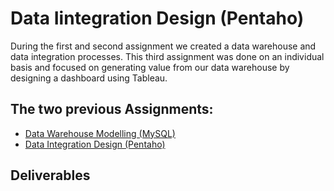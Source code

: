 # Data Iintegration Design (Pentaho)
During the first and second assignment we created a data warehouse and data integration processes. This third assignment was done on an individual basis and focused on generating value from our data warehouse by designing a dashboard using Tableau.

## The two previous Assignments:
* [Data Warehouse Modelling (MySQL)](https://github.com/Jonashellevang/IE_MBD_2020/tree/master/Data%20Warehouse%20Modelling%20(MySQL))
* [Data Integration Design (Pentaho)](https://github.com/Jonashellevang/IE_MBD_2020/tree/master/Data%20Integration%20Design%20(Pentaho))

## Deliverables
